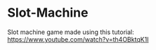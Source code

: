 # Slot-Machine

Slot machine game made using this tutorial: https://www.youtube.com/watch?v=th4OBktqK1I
